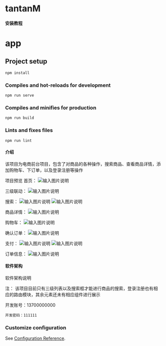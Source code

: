 # tantanM

#### 安装教程

# app

## Project setup
```
npm install
```

### Compiles and hot-reloads for development
```
npm run serve
```

### Compiles and minifies for production
```
npm run build
```

### Lints and fixes files
```
npm run lint
```

#### 介绍
该项目为电商前台项目，包含了对商品的各种操作，搜索商品、查看商品详情，添加购物车、下订单，以及登录注册等操作

项目预览
首页：
![输入图片说明](preview/%E9%A6%96%E9%A1%B5.png)

三级联动：
![输入图片说明](preview/%E4%B8%89%E7%BA%A7%E8%81%94%E5%8A%A8.png)

搜索：
![输入图片说明](preview/%E6%90%9C%E7%B4%A2.png)
![输入图片说明](preview/%E5%95%86%E5%93%81%E5%B1%95%E7%A4%BA.png)

商品详情：
![输入图片说明](preview/%E5%95%86%E5%93%81%E8%AF%A6%E6%83%85.png)

购物车：
![输入图片说明](preview/%E8%B4%AD%E7%89%A9%E8%BD%A6.png)

确认订单：
![输入图片说明](preview/%E8%AE%A2%E5%8D%95.png)

支付：
![输入图片说明](preview/%E6%94%AF%E4%BB%98%E9%A1%B5%E9%9D%A2.png)
![输入图片说明](preview/%E6%94%AF%E4%BB%98%E6%88%90%E5%8A%9F.png)

订单信息：
![输入图片说明](preview/%E8%AE%A2%E5%8D%95%E4%BF%A1%E6%81%AF.png)

#### 软件架构
软件架构说明


注：
该项目目前只有三级列表以及搜索框才能进行商品的搜索，登录注册也有相应的路由模块，其余元素还未有相应组件进行展示

开发账号：13700000000
```
开发密码：111111
```

### Customize configuration
See [Configuration Reference](https://cli.vuejs.org/config/).
